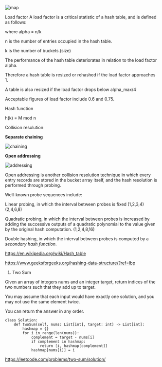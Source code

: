 ![map](https://upload.wikimedia.org/wikipedia/commons/thumb/7/7d/Hash_table_3_1_1_0_1_0_0_SP.svg/473px-Hash_table_3_1_1_0_1_0_0_SP.svg.png)

Load factor
A load factor is a critical statistic of a hash table, and is defined as follows:


where alpha = n/k

n is the number of entries occupied in the hash table.

k is the number of buckets.(size)

The performance of the hash table deteriorates in relation to the load factor alpha.

Therefore a hash table is resized or rehashed if the load factor approaches 1.

A table is also resized if the load factor drops below alpha_max/4

Acceptable figures of load factor include 0.6 and 0.75.


Hash function

h(k) = M mod n


Collision resolution

**Separate chaining**

![chaining](https://upload.wikimedia.org/wikipedia/commons/thumb/d/d0/Hash_table_5_0_1_1_1_1_1_LL.svg/675px-Hash_table_5_0_1_1_1_1_1_LL.svg.png)



**Open addressing**

![addressing](https://upload.wikimedia.org/wikipedia/commons/thumb/b/bf/Hash_table_5_0_1_1_1_1_0_SP.svg/570px-Hash_table_5_0_1_1_1_1_0_SP.svg.png)

Open addressing is another collision resolution technique in which every entry records are stored in the bucket array itself, and the hash resolution is performed through probing.


Well-known probe sequences include:

Linear probing, in which the interval between probes is fixed (1,2,3,4) (2,4,6,8)

Quadratic probing, in which the interval between probes is increased by adding the successive outputs of a quadratic polynomial to the value given by the original hash computation.
(1,2,4,8,16)

Double hashing, in which the interval between probes is computed by a *secondary hash function*.


https://en.wikipedia.org/wiki/Hash_table

https://www.geeksforgeeks.org/hashing-data-structure/?ref=lbp


1. Two Sum

Given an array of integers nums and an integer target, return indices of the two numbers such that they add up to target.

You may assume that each input would have exactly one solution, and you may not use the same element twice.

You can return the answer in any order.
```
class Solution:
    def twoSum(self, nums: List[int], target: int) -> List[int]:
        hashmap = {}
        for i in range(len(nums)):
            complement = target - nums[i]
            if complement in hashmap:
                return [i, hashmap[complement]]
            hashmap[nums[i]] = i
```
https://leetcode.com/problems/two-sum/solution/
